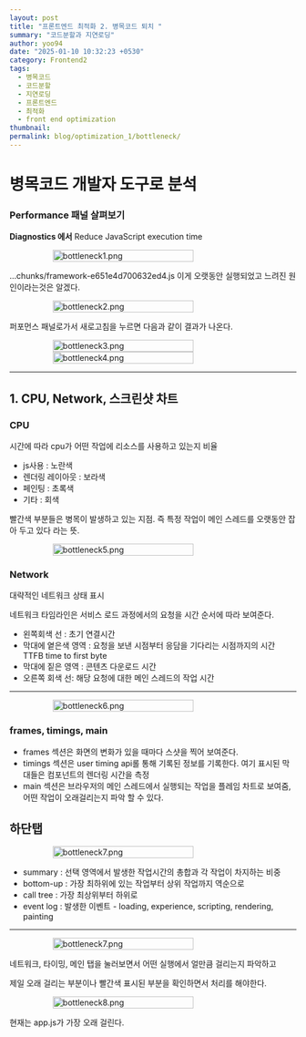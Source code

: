 ```yaml
---
layout: post
title: "프론트엔드 최적화 2. 병목코드 퇴치 "
summary: "코드분할과 지연로딩"
author: yoo94
date: "2025-01-10 10:32:23 +0530"
category: Frontend2
tags:
  - 병목코드
  - 코드분할
  - 지연로딩
  - 프론트엔드
  - 최적화
  - front end optimization
thumbnail:
permalink: blog/optimization_1/bottleneck/
---
```


# 병목코드 개발자 도구로 분석

### Performance 패널 살펴보기

**Diagnostics 에서** Reduce JavaScript execution time

<div style="display: flex; justify-content: center;">
  <img src="/blog/postImg/bottleneck1.png" alt="bottleneck1.png" style="max-width:100%;; height:70%;">
</div>

…chunks/framework-e651e4d700632ed4.js 이게 오랫동안 실행되었고 느려진 원인이라는것은 알겠다.

<div style="display: flex; justify-content: center;">
  <img src="/blog/postImg/bottleneck2.png" alt="bottleneck2.png" style="max-width:100%;; height:70%;">
</div>

퍼포먼스 패널로가서 새로고침을 누르면 다음과 같이 결과가 나온다.

<div style="display: flex; justify-content: center;">
  <img src="/blog/postImg/bottleneck3.png" alt="bottleneck3.png" style="max-width:100%;; height:70%;">
</div>

<div style="display: flex; justify-content: center;">
  <img src="/blog/postImg/bottleneck4.png" alt="bottleneck4.png" style="max-width:100%;; height:70%;">
</div>

---

## 1. CPU, Network, 스크린샷 차트

### CPU

시간에 따라 cpu가 어떤 작업에 리소스를 사용하고 있는지 비율

- js사용 : 노란색
- 렌더링 레이아웃 : 보라색
- 페인팅 : 초록색
- 기타 : 회색

빨간색 부분들은 병목이 발생하고 있는 지점. 즉 특정 작업이 메인 스레드를 오랫동안 잡아 두고 있다 라는 뜻.

<div style="display: flex; justify-content: center;">
  <img src="/blog/postImg/bottleneck5.png" alt="bottleneck5.png" style="max-width:100%;; height:70%;">
</div>

### Network

대략적인 네트워크 상태 표시

네트워크 타임라인은 서비스 로드 과정에서의 요청을 시간 순서에 따라 보여준다.

- 왼쪽회색 선 : 초기 연결시간
- 막대에 옅은색 영역 : 요청을 보낸 시점부터 응담을 기다리는 시점까지의 시간 TTFB time to first byte
- 막대에 짙은 영역 : 콘텐츠 다운로드 시간
- 오른쪽 회색 선: 해당 요청에 대한 메인 스레드의 작업 시간

---

<div style="display: flex; justify-content: center;">
  <img src="/blog/postImg/bottleneck6.png" alt="bottleneck6.png" style="max-width:100%;; height:70%;">
</div>

### frames, timings, main

- frames 섹션은 화면의 변화가 있을 때마다 스샷을 찍어 보여준다.
- timings 섹션은 user timing api롤 통해 기록된 정보를 기록한다. 여기 표시된 막대들은 컴포넌트의 렌더링 시간을 측정
- main 섹션은 브라우저의 메인 스레드에서 실행되는 작업을 플레임 차트로 보여줌, 어떤 작업이 오래걸리는지 파악 할 수 있다.

## 하단탭

<div style="display: flex; justify-content: center;">
  <img src="/blog/postImg/bottleneck7.png" alt="bottleneck7.png" style="max-width:100%;; height:70%;">
</div>

- summary : 선택 영역에서 발생한 작업시간의 총합과 각 작업이 차지하는 비중
- bottom-up : 가장 최하위에 있는 작업부터 상위 작업까지 역순으로
- call tree : 가장 최상위부터 하위로
- event log : 발생한 이벤트 - loading, experience, scripting, rendering, painting

---

<div style="display: flex; justify-content: center;">
  <img src="/blog/postImg/bottleneck7.png" alt="bottleneck7.png" style="max-width:100%;; height:70%;">
</div>

네트워크, 타이밍, 메인 탭을 눌러보면서 어떤 실행에서 얼만큼 걸리는지 파악하고

제일 오래 걸리는 부분이나 빨간색 표시된 부분을 확인하면서 처리를 해야한다.

<div style="display: flex; justify-content: center;">
  <img src="/blog/postImg/bottleneck8.png" alt="bottleneck8.png" style="max-width:100%;; height:70%;">
</div>

현재는 app.js가 가장 오래 걸린다.
